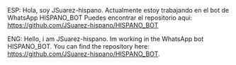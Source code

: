 ESP:
Hola, soy JSuarez-hispano.
Actualmente estoy trabajando en el bot de WhatsApp HISPANO_BOT
Puedes encontrar el repositorio aqui: https://github.com/JSuarez-hispano/HISPANO_BOT

ENG:
Hello, i am JSuarez-hispano.
Im working in the WhatsApp bot HISPANO_BOT.
You can find the repository here: https://github.com/JSuarez-hispano/HISPANO_BOT.
